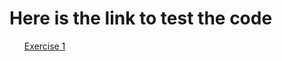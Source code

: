 # Here is the link to test the code

<a href="https://codepen.io/Nara6/pen/ZEMpdBW"><ul>Exercise 1</ul></a>

